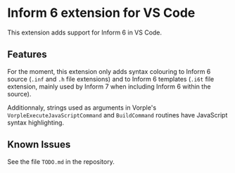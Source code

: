 # Inform 6 extension for VS Code

This extension adds support for Inform 6 in VS Code.

## Features

For the moment, this extension only adds syntax colouring to Inform 6 source (`.inf` and `.h` file extensions) and to Inform 6 templates (`.i6t` file extension, mainly used by Inform 7 when including Inform 6 within the source).

Additionnaly, strings used as arguments in Vorple's `VorpleExecuteJavaScriptCommand` and `BuildCommand` routines have JavaScript syntax highlighting.

## Known Issues

See the file `TODO.md` in the repository.
